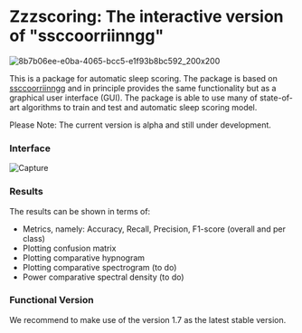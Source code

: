 # Zzzscoring: The interactive version of "ssccoorriinngg" 

![8b7b06ee-e0ba-4065-bcc5-e1f93b8bc592_200x200](https://user-images.githubusercontent.com/48684369/82961288-2b298c80-9fbd-11ea-8f84-76ad2f3cc750.png)

This is a package for automatic sleep scoring. The package is based on [ssccoorriinngg](https://https://github.com/MahdadJafarzadeh/ssccoorriinngg) and in principle provides the same functionality but as a graphical user interface (GUI). The package is able to use many of state-of-art algorithms to train and test and automatic sleep scoring model. 

Please Note: The current version is alpha and still under development.
### Interface
![Capture](https://user-images.githubusercontent.com/48684369/83524226-986c7e80-a4e3-11ea-8464-847602366c0a.JPG)

### Results
The results can be shown in terms of:
* Metrics, namely: Accuracy, Recall, Precision, F1-score (overall and per class)
* Plotting confusion matrix
* Plotting comparative hypnogram
* Plotting comparative spectrogram (to do)
* Power comparative spectral density (to do)

### Functional Version 
We recommend to make use of the version 1.7 as the latest stable version.

